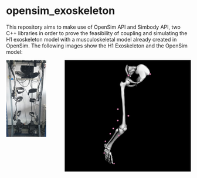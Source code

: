 # opensim_exoskeleton

This repository aims to make use of OpenSim API and Simbody API, two C++ libraries in order to prove the feasibility of coupling and simulating the H1 exoskeleton model with a musculoskeletal model already created in OpenSim. The following images show the H1 Exoskeleton and the OpenSim model:

<img align="left" src="readmefiles/images/h1exoskeleton.png"/>
<img align="right" src="readmefiles/images/leg6dof9musc.png"/>


